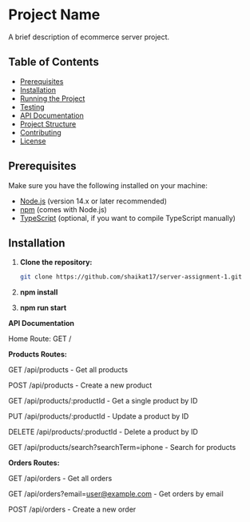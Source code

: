# Project Name

A brief description of ecommerce server project.

## Table of Contents

- [Prerequisites](#prerequisites)
- [Installation](#installation)
- [Running the Project](#running-the-project)
- [Testing](#testing)
- [API Documentation](#api-documentation)
- [Project Structure](#project-structure)
- [Contributing](#contributing)
- [License](#license)

## Prerequisites

Make sure you have the following installed on your machine:

- [Node.js](https://nodejs.org/en/) (version 14.x or later recommended)
- [npm](https://www.npmjs.com/) (comes with Node.js)
- [TypeScript](https://www.typescriptlang.org/) (optional, if you want to compile TypeScript manually)

## Installation

1. **Clone the repository:**

   ```sh
   git clone https://github.com/shaikat17/server-assignment-1.git

2. **npm install**
3. **npm run start**


**API Documentation**

Home Route: 
GET /

**Products Routes:**

GET /api/products - Get all products

POST /api/products - Create a new product

GET /api/products/:productId - Get a single product by ID

PUT /api/products/:productId - Update a product by ID

DELETE /api/products/:productId - Delete a product by ID

GET /api/products/search?searchTerm=iphone - Search for products


**Orders Routes:**

GET /api/orders - Get all orders

GET /api/orders?email=user@example.com - Get orders by email

POST /api/orders - Create a new order